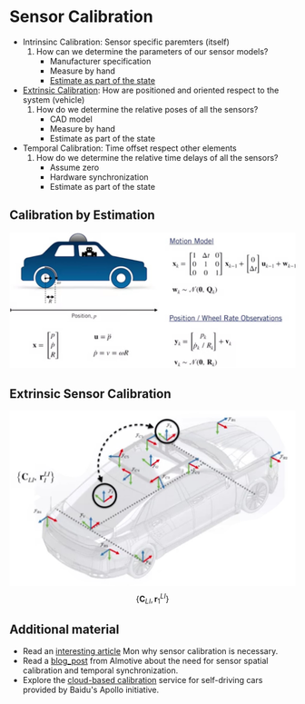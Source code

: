 # Sensor Calibration

* Intrinsinc Calibration: Sensor specific paremters (itself)
    1. How can we determine the parameters of our sensor models?
        * Manufacturer specification
        * Measure by hand
        * [Estimate as part of the state](#calibration-by-estimation)
* [Extrinsic Calibration](#extrinsic-sensor-calibration): How are positioned and oriented respect to the system (vehicle)
    1. How do we determine the relative poses of all the sensors?
        * CAD model
        * Measure by hand
        * Estimate as part of the state
* Temporal Calibration: Time offset respect other elements
    1. How do we determine the relative time delays of all the sensors?
        * Assume zero
        * Hardware synchronization
        * Estimate as part of the state

## Calibration by Estimation

![motion model](./Motion%20Model.jpg)

## Extrinsic Sensor Calibration

![Sensors](./Sensors.jpg)
$$\{\bm{C}_{LI},\bm{r}_1^{LI} \}$$

## Additional material

* Read an [interesting article](https://www.rscal.com/all-you-need-to-know-about-sensor-calibration/) Mon why sensor calibration is necessary.
* Read a [blog_post](https://aimotive.com/blog/content/1227) from Almotive about the need for sensor spatial calibration and temporal synchronization.
* Explore the [cloud-based calibration](http://apollo.auto/platform/perception.html) service for self-driving cars provided by Baidu's Apollo initiative.
